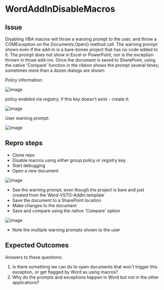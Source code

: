 # WordAddInDisableMacros

## Issue
Disabling VBA macros will throw a warning prompt to the user, and throw a COMException on the Documents.Open() method call.
The warning prompt shows even if the add-in is a bare-bones project that has no code added to it. The prompt does not show in Excel or PowerPoint, nor is the exception thrown in those add-ins.
Once the document is saved to SharePoint, using the native 'Compare' function in the ribbon shows the prompt several times; sometimes more than a dozen dialogs are shown.

Policy information: 

![image](https://user-images.githubusercontent.com/60905116/235055427-8b6abd4d-2766-48b8-a02d-9a10067e2560.png)


policy enabled via registry, if this key doesn't exist - create it:

![image](https://user-images.githubusercontent.com/60905116/235055446-1561c4a0-07c3-4844-9906-c5bb3f3ffe0e.png)


User warning prompt:

![image](https://user-images.githubusercontent.com/60905116/235055660-361ced0f-5dc2-4095-8d81-668c8f19bb87.png)


## Repro steps
* Clone repo
* Disable macros using either group policy or registry key
* Start debugging
* Open a new document

![image](https://user-images.githubusercontent.com/60905116/235056518-cfd3deb6-a8d4-4674-991e-5db588aa9a90.png)
* See the warning prompt, even though the project is bare and just created from the Word-VSTO-AddIn template
* Save the document to a SharePoint location
* Make changes to the document
* Save and compare using the native 'Compare' option

![image](https://user-images.githubusercontent.com/60905116/235388797-13b0cb44-436b-4b42-a641-68ec28a95d9e.png)

* Note the multiple warning prompts shown to the user

## Expected Outcomes
Answers to these questions:
1. Is there something we can do to open documents that won't trigger this exception, or get flagged by Word as using macros?
2. Why do the prompts and exceptions happen in Word but not in the other applications?
